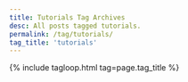 ```yaml
---
title: Tutorials Tag Archives
desc: All posts tagged tutorials.
permalink: /tag/tutorials/
tag_title: 'tutorials'
---
```

{% include tagloop.html tag=page.tag_title %}